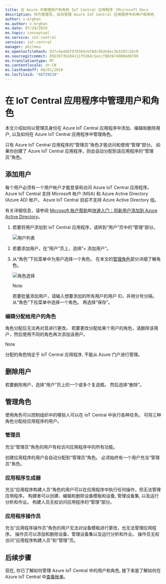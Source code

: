 ```yaml
---
title: 在 Azure 中管理用户和角色 IoT Central 应用程序 |Microsoft Docs
description: 作为管理员, 如何管理 Azure IoT Central 应用程序中的用户和角色
author: v-krghan
ms.author: v-krghan
ms.date: 07/29/2019
ms.topic: conceptual
ms.service: iot-central
services: iot-central
manager: philmea
ms.openlocfilehash: 937c4a4dbf976564cbf8dc562bdec3b328fc2bc0
ms.sourcegitcommit: 85b3973b104111f536dc5eccf8026749084d8789
ms.translationtype: MT
ms.contentlocale: zh-CN
ms.lasthandoff: 08/01/2019
ms.locfileid: "68729238"
---
```

# <a name="manage-users-and-roles-in-your-iot-central-application"></a>在 IoT Central 应用程序中管理用户和角色

本文介绍如何以管理员身份在 Azure IoT Central 应用程序中添加、编辑和删除用户, 以及如何在 Azure IoT Central 应用程序中管理角色。

只有 Azure IoT Central 应用程序的“管理员”角色才能访问和使用“管理”部分。 如果你创建了 Azure IoT Central 应用程序，则会自动分配到该应用程序的“管理员”角色。


## <a name="add-users"></a>添加用户

每个用户必须有一个用户帐户才能登录和访问 Azure IoT Central 应用程序。 Azure IoT Central 支持 Microsoft 帐户 (MSA) 和 Azure Active Directory (Azure AD) 帐户。 Azure IoT Central 目前不支持 Azure Active Directory 组。

有关详细信息，请参阅 [Microsoft 帐户帮助](https://support.microsoft.com/products/microsoft-account?category=manage-account)和[快速入门：将新用户添加到 Azure Active Directory](https://docs.microsoft.com/azure/active-directory/add-users-azure-active-directory)。

1. 若要将用户添加到 IoT Central 应用程序，请转到“用户”页中的“管理”部分。

    ![用户列表](media/howto-administer/image1.png)

1. 若要添加用户，在“用户”页上，选择“+ 添加用户”。

1. 从“角色”下拉菜单中为用户选择一个角色。 在本文的[管理角色](#manage-roles)部分详细了解角色。

    ![角色选择](media/howto-administer/image3.png)

    > [!NOTE]
    >  若要批量添加用户，请输入想要添加的所有用户的用户 ID，并用分号分隔。 从“角色”下拉菜单中选择一个角色。 再选择“保存”。

### <a name="edit-the-roles-that-are-assigned-to-users"></a>编辑分配给用户的角色

角色分配后无法再对其进行更改。 若要更改分配给某个用户的角色，请删除该用户，然后使用不同的角色再次添加该用户。

> [!NOTE]
> 分配的角色特定于 IoT Central 应用程序, 不能从 Azure 门户进行管理。

## <a name="delete-users"></a>删除用户

若要删除用户，选择“用户”页上的一个或多个复选框。 然后选择“删除”。

## <a name="manage-roles"></a>管理角色

使用角色可以控制组织中的哪些人可以在 IoT Central 中执行各种任务。 可将三种角色分配给应用程序的用户。

### <a name="administrator"></a>管理员

充当“管理员”角色的用户有权访问应用程序中的所有功能。

创建应用程序的用户会自动分配到“管理员”角色。 必须始终有一个用户充当“管理员”角色。

### <a name="application-builder"></a>应用程序生成器

充当“应用程序构建人员”角色的用户可以在应用程序中执行任何操作，但无法管理应用程序。 构建者可以创建、编辑和删除设备模板和设备, 管理设备集, 以及运行分析和作业。 构建人员无权访问应用程序的“管理”部分。

### <a name="application-operator"></a>应用程序操作员

充当“应用程序操作员”角色的用户无法对设备模板进行更改，也无法管理应用程序。 操作员可以添加和删除设备、管理设备集以及运行分析和作业。 操作员无权访问“应用程序构建人员”和“管理”页。

## <a name="next-steps"></a>后续步骤

现在, 你已了解如何管理 Azure IoT Central 中的用户和角色, 接下来是了解如何在 Azure IoT Central 中[查看帐单](howto-view-bill.md)。
